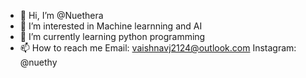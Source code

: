 - 👋 Hi, I’m @Nuethera
- 👀 I’m interested in Machine learnning and AI
- 🌱 I’m currently learning python programming
- 📫 How to reach me 
        Email: vaishnavj2124@outlook.com
        Instagram: @nuethy


